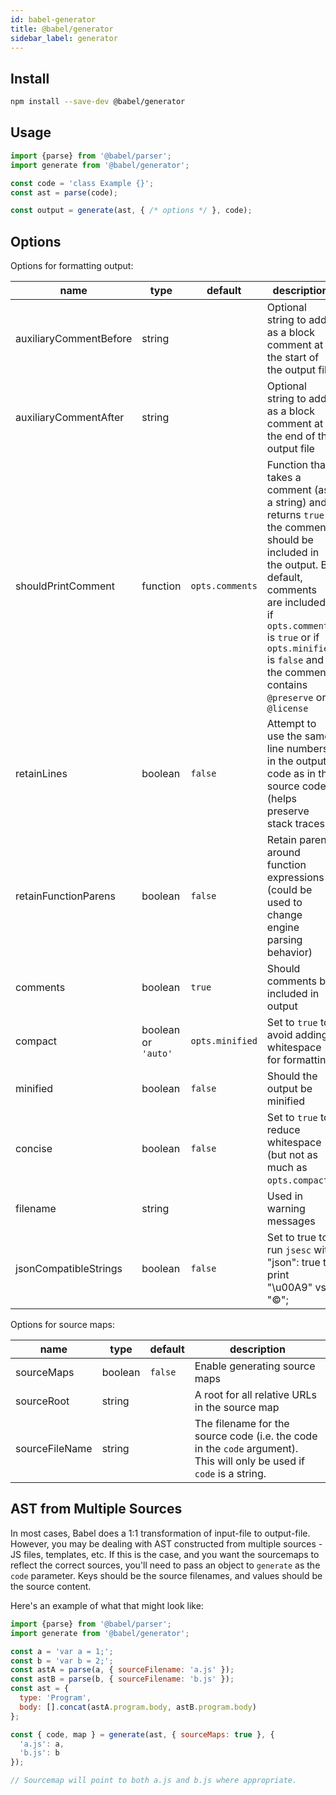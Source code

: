 ```yaml
---
id: babel-generator
title: @babel/generator
sidebar_label: generator
---
```


## Install

```sh
npm install --save-dev @babel/generator
```

## Usage

```js
import {parse} from '@babel/parser';
import generate from '@babel/generator';

const code = 'class Example {}';
const ast = parse(code);

const output = generate(ast, { /* options */ }, code);
```

## Options

Options for formatting output:

name                   | type     | default         | description
-----------------------|----------|-----------------|--------------------------------------------------------------------------
auxiliaryCommentBefore | string   |                 | Optional string to add as a block comment at the start of the output file
auxiliaryCommentAfter  | string   |                 | Optional string to add as a block comment at the end of the output file
shouldPrintComment     | function | `opts.comments` | Function that takes a comment (as a string) and returns `true` if the comment should be included in the output.  By default, comments are included if `opts.comments` is `true` or if `opts.minified` is `false` and the comment contains `@preserve` or `@license`
retainLines            | boolean  | `false`         | Attempt to use the same line numbers in the output code as in the source code (helps preserve stack traces)
retainFunctionParens   | boolean  | `false`         | Retain parens around function expressions (could be used to change engine parsing behavior)
comments               | boolean  | `true`          | Should comments be included in output
compact                | boolean or `'auto'` | `opts.minified` | Set to `true` to avoid adding whitespace for formatting
minified               | boolean  | `false`         | Should the output be minified
concise                | boolean  | `false`         | Set to `true` to reduce whitespace (but not as much as `opts.compact`)
filename               | string   |                 | Used in warning messages
jsonCompatibleStrings  | boolean  | `false`         | Set to true to run `jsesc` with "json": true to print "\u00A9" vs. "©";

Options for source maps:

name                   | type     | default         | description
-----------------------|----------|-----------------|--------------------------------------------------------------------------
sourceMaps             | boolean  | `false`         | Enable generating source maps
sourceRoot             | string   |                 | A root for all relative URLs in the source map
sourceFileName         | string   |                 | The filename for the source code (i.e. the code in the `code` argument).  This will only be used if `code` is a string.

## AST from Multiple Sources

In most cases, Babel does a 1:1 transformation of input-file to output-file.  However,
you may be dealing with AST constructed from multiple sources - JS files, templates, etc.
If this is the case, and you want the sourcemaps to reflect the correct sources, you'll need
to pass an object to `generate` as the `code` parameter.  Keys
should be the source filenames, and values should be the source content.

Here's an example of what that might look like:

```js
import {parse} from '@babel/parser';
import generate from '@babel/generator';

const a = 'var a = 1;';
const b = 'var b = 2;';
const astA = parse(a, { sourceFilename: 'a.js' });
const astB = parse(b, { sourceFilename: 'b.js' });
const ast = {
  type: 'Program',
  body: [].concat(astA.program.body, astB.program.body)
};

const { code, map } = generate(ast, { sourceMaps: true }, {
  'a.js': a,
  'b.js': b
});

// Sourcemap will point to both a.js and b.js where appropriate.
```

